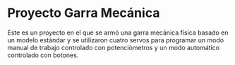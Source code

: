 # Proyecto Garra Mecánica
Este es un proyecto en el que se armó una garra mecánica física 
basado en un modelo estándar y se utilizaron cuatro servos para 
programar un modo manual de trabajo controlado con potenciómetros 
y un modo automático controlado con botones. 
